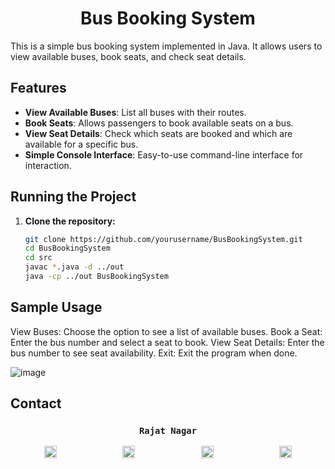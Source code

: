 <h1 align="center">Bus Booking System</h1>


This is a simple bus booking system implemented in Java. It allows users to view available buses, book seats, and check seat details.

## Features

- **View Available Buses**: List all buses with their routes.
- **Book Seats**: Allows passengers to book available seats on a bus.
- **View Seat Details**: Check which seats are booked and which are available for a specific bus.
- **Simple Console Interface**: Easy-to-use command-line interface for interaction.


## Running the Project

1. **Clone the repository:**

   ```bash
   git clone https://github.com/yourusername/BusBookingSystem.git
   cd BusBookingSystem
   cd src
   javac *.java -d ../out   
   java -cp ../out BusBookingSystem


## Sample Usage
View Buses: Choose the option to see a list of available buses.
Book a Seat: Enter the bus number and select a seat to book.
View Seat Details: Enter the bus number to see seat availability.
Exit: Exit the program when done.

![image](https://github.com/user-attachments/assets/acbfef20-11bd-4a50-aa1e-8befc6537c07)


## Contact 
 <h3 align="center">
  <code> Rajat Nagar </code>
</h3>
<p align="center">
    <a href="mailto:rajatnagar7893@gmail.com" target="_blank" style="margin-right: 50px;"><img src="https://upload.wikimedia.org/wikipedia/commons/7/7e/Gmail_icon_%282020%29.svg" alt="Gmail" width="20" height="20"></a>
    &nbsp;&nbsp;&nbsp;&nbsp;&nbsp;&nbsp;&nbsp;&nbsp;&nbsp;&nbsp;&nbsp;&nbsp;
    <a href="https://www.linkedin.com/in/rajat-nagar/" target="_blank" style="margin-right: 50px;"><img src="https://upload.wikimedia.org/wikipedia/commons/c/ca/LinkedIn_logo_initials.png" alt="LinkedIn" width="20" height="20"></a>
    &nbsp;&nbsp;&nbsp;&nbsp;&nbsp;&nbsp;&nbsp;&nbsp;&nbsp;&nbsp;&nbsp;&nbsp;
    <a href="https://github.com/rajat705" target="_blank" style="margin-right: 50px;"><img src="https://upload.wikimedia.org/wikipedia/commons/c/c2/GitHub_Invertocat_Logo.svg" alt="GitHub" width="20" height="20"></a>
    &nbsp;&nbsp;&nbsp;&nbsp;&nbsp;&nbsp;&nbsp;&nbsp;&nbsp;&nbsp;&nbsp;&nbsp;
    <a href="https://www.instagram.com/_rajatnagar_/" target="_blank"><img src="https://upload.wikimedia.org/wikipedia/commons/a/a5/Instagram_icon.png" alt="Instagram" width="20" height="20"></a>
</p>



   



